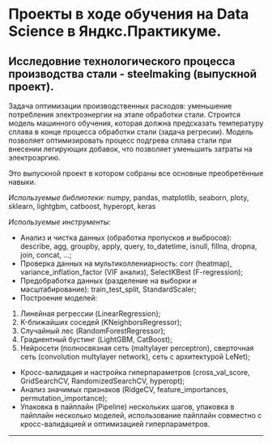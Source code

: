 # Проекты в ходе обучения на Data Science в Яндкс.Практикуме.        
## Исследовние технологического процесса производства стали - steelmaking (выпускной проект).
Задача оптимизации производственных расходов: уменьшение потребления электроэнергии на этапе обработки стали.
Строится модель машинного обучения, которая должна предсказать температуру сплава в конце процесса обработки стали (задача регресии).
Модель позволяет оптимизировать процесс подгрева сплава стали при внесении легирующих добавок, что позволяет уменьшить затраты на электроэргию.

Это выпускной проект в котором собраны все основные преобретённые навыки.

*Используемые библиотеки:* numpy, pandas, matplotlib, seaborn, ploty, sklearn, lightgbm, catboost, hyperopt, keras

*Используемые инструменты:*
- Анализ и чистка данных (обработка пропусков и выбросов): describe, agg, groupby, apply, query, to_datetime, isnull, fillna, dropna, join, concat, ...;
- Проверка данных на мультиколлениарность: corr (heatmap), variance_inflation_factor (VIF анализ), SelectKBest (F-regression);
- Предобработка данных (разделение на выборки и масштабирование): train_test_split, StandardScaler;
- Построение моделей:
1. Линейная регрессии (LinearRegression);
2. K-ближайших соседей (KNeighborsRegressor);
3. Случайный лес (RandomForestRegressor);
4. Градиентный бустинг (LightGBM, CatBoost);
5. Нейросети (полносвязная сеть (maltylayer perceptron), сверточная сеть (convolution multylayer network), сеть с архитектурой LeNet);
- Кросс-валидация и настройка гиперпараметров (cross_val_score, GridSearchCV, RandomizedSearchCV, hyperopt);
- Анализ значимых признаков (RidgeCV, feature_importances, permutation_importance);
- Упаковка в пайплайн (Pipeline) нескольких шагов, упаковка в пайплайн несколько моделей, использование пайплайн совместно с кросс-валидацией и оптимизацией гиперпараметров.
____
